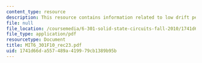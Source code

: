 ```yaml
---
content_type: resource
description: This resource contains information related to low drift performance.
file: null
file_location: /coursemedia/6-301-solid-state-circuits-fall-2010/1741d66da557489a419979cb1389b95b_MIT6_301F10_rec23.pdf
file_type: application/pdf
resourcetype: Document
title: MIT6_301F10_rec23.pdf
uid: 1741d66d-a557-489a-4199-79cb1389b95b
---
```

